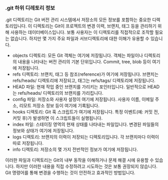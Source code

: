 
### .git 하위 디레토리 정보
.git 디렉토리는 Git 버전 관리 시스템에서 저장소의 모든 정보를 포함하는 중요한 디렉토리입니다. 이 디렉토리는 Git이 프로젝트의 변경 이력, 브랜치, 태그 등을 관리하기 위해 사용하는 데이터베이스입니다. 보통 사용자는 이 디렉토리를 직접적으로 조작할 필요는 없습니다. 하지만 몇 가지 주요 파일과 서브디렉토리에 대한 이해가 유용할 수 있습니다.
- objects 디렉토리: 모든 Git 객체는 여기에 저장됩니다. 객체는 파일이나 디렉토리의 내용을 나타내는 버전 관리의 기본 단위입니다. Commit, tree, blob 등이 여기에 저장됩니다.
- refs 디렉토리: 브랜치, 태그 등 참조(reference)가 여기에 저장됩니다. 브랜치는 refs/heads/ 디렉토리에 저장되고, 태그는 refs/tags/ 디렉토리에 저장됩니다.
- HEAD 파일: 현재 작업 중인 브랜치를 가리키는 포인터입니다. 일반적으로 HEAD는 refs/heads/ 디렉토리의 브랜치를 가리킵니다.
- config 파일: 저장소와 사용자 설정이 여기에 저장됩니다. 사용자 이름, 이메일 주소, 리모트 저장소 정보 등이 여기에 기록됩니다.
- hooks 디렉토리: Git 훅 스크립트가 여기에 저장됩니다. 특정 이벤트(예: 커밋 전, 커밋 후)가 발생하면 이 스크립트들이 실행됩니다.
- index 파일: 스테이징 영역의 현재 상태를 나타내는 파일입니다. 변경된 파일들의 정보와 상태가 여기에 저장됩니다.
- logs 디렉토리: 브랜치의 이력이 저장되는 디렉토리입니다. 각 브랜치마다 이력이 따로 저장됩니다.
- info 디렉토리: 저장소의 몇 가지 전반적인 정보가 여기에 저장됩니다.

이러한 파일과 디렉토리는 Git의 내부 동작을 이해하거나 문제 해결 시에 유용할 수 있습니다. 하지만 이러한 내용을 직접 수정하려고 시도하는 것은 보통 권장되지 않습니다. Git 명령어를 통해 변경을 수행하는 것이 안전하고 효과적인 방법입니다.
